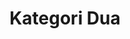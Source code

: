 ---
layout: archive-categories
title: Kategori Dua
slug: kategori-2
menu: true
submenu: false
order: 2
description: >
  Ini adalah contoh kategori dua (2)
---